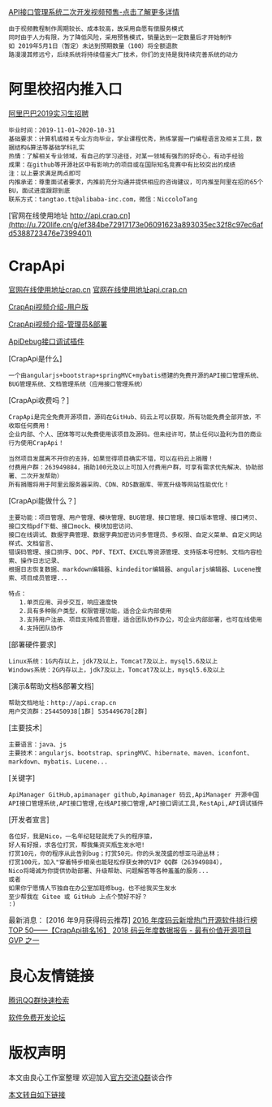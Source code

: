 [API接口管理系统二次开发视频预售-点击了解更多详情](http://u.720life.cn/g/e49c870d5a24c08d63c80a3df72207e4b97224cf565c55eea959bf1d5912ad29260ba8e3ce84d322d29ec37c5fe115d0)
```
由于视频教程制作周期较长、成本较高，故采用自愿有偿服务模式
同时由于人力有限，为了降低风险，采用预售模式，销量达到一定数量后才开始制作
如 2019年5月1日（暂定）未达到预期数量（100）将全额退款
路漫漫其修远兮，后续系统将持续借鉴大厂技术，你们的支持是我持续完善系统的动力
```

# 阿里校招内推入口
[阿里巴巴2019实习生招聘](http://u.720life.cn/g/ef384be72917173e06091623a893035eafed6b5c005819775d6ac28baef5a621b130f041389478fbe7b6ad1598abd8c788fe7ab51e333afa62dd105fbda0b711ae89c485ef16e034611d33df99a8c804f83e0e24a9c6983ac95f17ac266337ecca0e34152090588f7e2135b55b8d89c1cdda6cc926a575018d03cb689cee38e8ca6d3f0063feb2125a3012b5c28d4878)
```
毕业时间：2019-11-01~2020-10-31	
基础要求：计算机或相关专业方向毕业，学业课程优秀，熟练掌握一门编程语言及相关工具，数据结构&算法等基础学科扎实
热情：了解相关专业领域，有自己的学习途径，对某一领域有强烈的好奇心，有动手经验
成果：在github等开源社区中有影响力的项目或在国际知名竞赛中有比较突出的成绩
注：以上要求满足两点即可
内推承诺：尊重面试者要求，内推前充分沟通并提供相应的咨询建议，可内推至阿里在招的65个BU，面试进度跟踪到底
联系方式：tangtao.tt@alibaba-inc.com，微信：NiccoloTang
```


[官网在线使用地址 http://api.crap.cn](http://u.720life.cn/g/ef384be72917173e06091623a893035ec32f8c97ec6afd5388723476e7399401)

# CrapApi
[官网在线使用地址crap.cn](http://u.720life.cn/g/d6defccb80331ac07a0f6c231e7abff8)
[官网在线使用地址api.crap.cn](http://u.720life.cn/g/ef384be72917173e06091623a893035ec32f8c97ec6afd5388723476e7399401)

[CrapApi视频介绍-用户版](http://u.720life.cn/g/925895ada1ac79725dd88bd9d2bedc98eecff88275787f2dbe75ce15e9dbd0ad3d49c8c67269c3b7d3c331553098d39ec224e7a5496a4c43576785e31b0fdcba)

[CrapApi视频介绍-管理员&部署](http://u.720life.cn/g/f18b4a37eaf8af1318d738e4ab50599579e26468ca5b657e37710243a17c33667b830f7e63d0b6f5527432ba9f471455bde6fb7ea8ae406f5aed1a2d75feff11)

[ApiDebug接口调试插件](http://u.720life.cn/g/2e71d0f0a5c601172267ba20d3a43c6edda893b6462f6fe29594ac1a4be5c9fa683b51da9f5e83d385b210072682de43)

[CrapApi是什么]
```
一个由angularjs+bootstrap+springMVC+mybatis搭建的免费开源的API接口管理系统、BUG管理系统、文档管理系统（应用接口管理系统）
```

[CrapApi收费吗？]

```
CrapApi是完全免费开源项目，源码在GitHub、码云上可以获取，所有功能免费全部开放，不收取任何费用！
企业内部、个人、团体等可以免费使用该项目及源码。但未经许可，禁止任何以盈利为目的商业行为使用CrapApi！
```
```
当然项目发展离不开你的支持，如果觉得项目确实不错，可以在码云上捐赠！
付费用户群：263949884，捐助100元及以上可加入付费用户群，可享有需求优先解决、协助部署、二次开发帮助）
所有捐赠将用于阿里云服务器采购、CDN、RDS数据库、带宽升级等网站性能优化！
```
 


[CrapApi能做什么？]
```
主要功能：项目管理、用户管理、模块管理、BUG管理、接口管理、接口版本管理、接口拷贝、接口文档pdf下载、接口mock、模块加密访问、
接口在线调试、数据字典管理、数据字典加密访问多管理员、多权限、自定义菜单、自定义网站样式、文档留言、
错误码管理、接口排序、DOC、PDF、TEXT、EXCEL等资源管理、支持版本号控制、文档内容检索、操作日志记录、
根据日志恢复数据、markdown编辑器、kindeditor编辑器、angularjs编辑器、Lucene搜索、项目成员管理...

特点：
   1.单页应用、异步交互，响应速度快
   2.具有多种账户类型，权限管理功能，适合企业内部使用
   3.支持用户注册、项目支持成员管理，适合团队协作办公，可企业内部部署，也可在线使用
   4.支持团队协作
```

[部署硬件要求]
```
Linux系统：1G内存以上，jdk7及以上，Tomcat7及以上，mysql5.6及以上
Windows系统：2G内存以上，jdk7及以上，Tomcat7及以上，mysql5.6及以上
```

[演示&帮助文档&部署文档]
```
帮助文档地址：http://api.crap.cn
用户交流群：254450938[1群] 535449678[2群]
```

[主要技术]
```
主要语言：java、js
主要技术：angularjs、bootstrap、springMVC、hibernate、maven、iconfont、markdown、mybatis、Lucene...
```
[关键字]
```
ApiManager GitHub,apimanager github,Apimanager 码云,ApiManager 开源中国
API接口管理系统,API接口管理,在线API接口管理,API接口调试工具,RestApi,API调试插件
```

[开发者宣言]

 
 
 

```
各位好，我是Nico，一名年纪轻轻就秃了头的程序猿，
好人有好报，求各位打赏，帮我集资买瓶生发水吧!
打赏10元，你的程序从此告别bug；打赏50元，你的头发茂盛的想亚马逊丛林；
打赏100元，加入"穿着特步相亲也能轻松俘获女神的VIP QQ群（263949884），
Nico将竭诚为你提供协助部署、升级帮助、问题解答等各种羞羞的服务...
或者
如果你宁愿情人节独自在办公室加班修bug，也不给我买生发水
至少帮我在 Gitee 或 GitHub 上点个赞好不好？
:)
```


最新消息： 
[2016 年9月获得码云推荐] 
[2016 年度码云新增热门开源软件排行榜 TOP 50——【CrapApi排名16】](http://u.720life.cn/g/645cc88ca89f110495efb2e933a9316e06949394635b8de082ee838d4782681e08f6d4a8a924fcc2332d854b5e7a4871732737db777e80a1c49218c92ee4cf786e80c40d4d2659fa78a6cc7df3752868) 
[2018 码云年度数据报告 - 最有价值开源项目 GVP 之一](http://u.720life.cn/g/2e71d0f0a5c601172267ba20d3a43c6e070f3a3da8872db3c5653e255ff0dc11c9bbc7d1a69fbc6c4a8c63c9ee0390d3826eace2f8f078fec1638f4248da395f)



 # 良心友情链接

[腾讯QQ群快速检索](http://u.720life.cn/s/8cf73f7c)

[软件免费开发论坛](http://u.720life.cn/s/bbb01dc0)

# 版权声明 

本文由良心工作室整理 欢迎加入[官方交流Q群](https://u.720life.cn/s/f2316816)谈合作

[本文转自如下链接](http://u.720life.cn/g/2e71d0f0a5c601172267ba20d3a43c6e10c0721b80c5d50a4e05ebf825776180ffecc3a78b488bf99655879ef2d1e5c20c46347a63f0f7c278d4e76d1515e0cd)